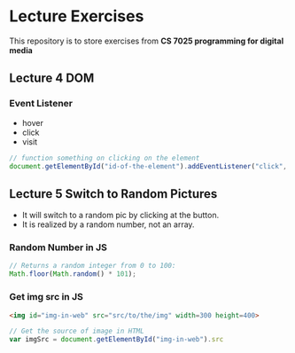 # Lecture Exercises

This repository is to store exercises from **CS 7025
programming for digital media**

## Lecture 4 DOM

### Event Listener

+ hover
+ click
+ visit

```Javascript
// function something on clicking on the element
document.getElementById("id-of-the-element").addEventListener("click", function (ev) {  })
```

## Lecture 5 Switch to Random Pictures

+ It will switch to a random pic by clicking at the button.
+ It is realized by a random number, not an array.

### Random Number in JS

```Javascript
// Returns a random integer from 0 to 100:
Math.floor(Math.random() * 101);
```

### Get img src in JS

```HTML
<img id="img-in-web" src="src/to/the/img" width=300 height=400>
```

```Javascript
// Get the source of image in HTML
var imgSrc = document.getElementById("img-in-web").src 
```